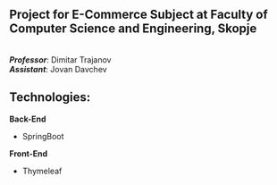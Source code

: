 <h2>
  <b>Project for E-Commerce Subject at Faculty of Computer Science and Engineering, Skopje</b>
</h2></br>
<b><i>Professor</i></b>: Dimitar Trajanov</br>
<b><i>Assistant</i></b>: Jovan Davchev

<h2>Technologies:</h2>
  <b>Back-End</b>
  <ul>
  <li>SpringBoot</li>
  </ul>
  <b>Front-End</b>
  <ul>
  <li>Thymeleaf</li>
  </ul>

